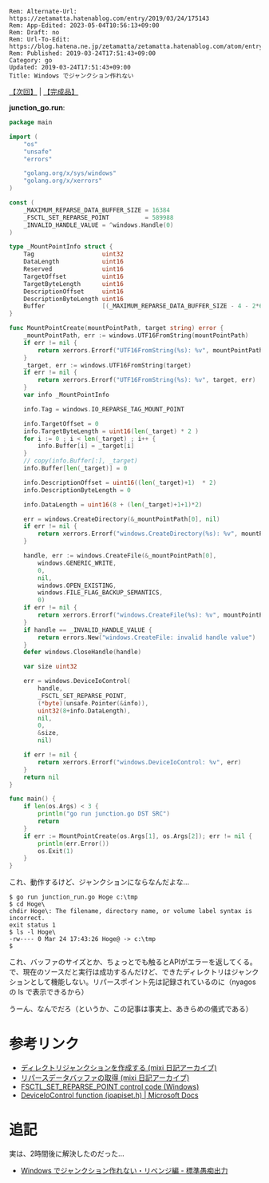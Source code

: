 ```header
Rem: Alternate-Url: https://zetamatta.hatenablog.com/entry/2019/03/24/175143
Rem: App-Edited: 2023-05-04T10:56:13+09:00
Rem: Draft: no
Rem: Url-To-Edit: https://blog.hatena.ne.jp/zetamatta/zetamatta.hatenablog.com/atom/entry/17680117126998871069
Rem: Published: 2019-03-24T17:51:43+09:00
Category: go
Updated: 2019-03-24T17:51:43+09:00
Title: Windows でジャンクション作れない
```
[【次回】](https://zetamatta.hatenablog.com/entry/2019/03/24/201000) | [【完成品】](https://github.com/nyaosorg/go-windows-junction)


<b>junction_go.run</b>:

```go
package main

import (
	"os"
	"unsafe"
	"errors"

	"golang.org/x/sys/windows"
	"golang.org/x/xerrors"
)

const (
	_MAXIMUM_REPARSE_DATA_BUFFER_SIZE = 16384
	_FSCTL_SET_REPARSE_POINT          = 589988
	_INVALID_HANDLE_VALUE = ^windows.Handle(0)
)

type _MountPointInfo struct {
	Tag                   uint32
	DataLength            uint16
	Reserved              uint16
	TargetOffset          uint16
	TargetByteLength      uint16
	DescriptionOffset     uint16
	DescriptionByteLength uint16
	Buffer                [(_MAXIMUM_REPARSE_DATA_BUFFER_SIZE - 4 - 2*6) / 2]uint16
}

func MountPointCreate(mountPointPath, target string) error {
	_mountPointPath, err := windows.UTF16FromString(mountPointPath)
	if err != nil {
		return xerrors.Errorf("UTF16FromString(%s): %v", mountPointPath, err)
	}
	_target, err := windows.UTF16FromString(target)
	if err != nil {
		return xerrors.Errorf("UTF16FromString(%s): %v", target, err)
	}
	var info _MountPointInfo

	info.Tag = windows.IO_REPARSE_TAG_MOUNT_POINT

	info.TargetOffset = 0
	info.TargetByteLength = uint16(len(_target) * 2 )
	for i := 0 ; i < len(_target) ; i++ {
		info.Buffer[i] = _target[i]
	}
	// copy(info.Buffer[:], _target)
	info.Buffer[len(_target)] = 0

	info.DescriptionOffset = uint16((len(_target)+1)  * 2)
	info.DescriptionByteLength = 0

	info.DataLength = uint16(8 + (len(_target)+1+1)*2)

	err = windows.CreateDirectory(&_mountPointPath[0], nil)
	if err != nil {
		return xerrors.Errorf("windows.CreateDirectory(%s): %v", mountPointPath, err)
	}

	handle, err := windows.CreateFile(&_mountPointPath[0],
		windows.GENERIC_WRITE,
		0,
		nil,
		windows.OPEN_EXISTING,
		windows.FILE_FLAG_BACKUP_SEMANTICS,
		0)
	if err != nil {
		return xerrors.Errorf("windows.CreateFile(%s): %v", mountPointPath, err)
	}
	if handle == _INVALID_HANDLE_VALUE {
		return errors.New("windows.CreateFile: invalid handle value")
	}
	defer windows.CloseHandle(handle)

	var size uint32

	err = windows.DeviceIoControl(
		handle,
		_FSCTL_SET_REPARSE_POINT,
		(*byte)(unsafe.Pointer(&info)),
		uint32(8+info.DataLength),
		nil,
		0,
		&size,
		nil)

	if err != nil {
		return xerrors.Errorf("windows.DeviceIoControl: %v", err)
	}
	return nil
}

func main() {
	if len(os.Args) < 3 {
		println("go run junction.go DST SRC")
		return
	}
	if err := MountPointCreate(os.Args[1], os.Args[2]); err != nil {
		println(err.Error())
		os.Exit(1)
	}
}
```

これ、動作するけど、ジャンクションにならなんだよな…

```
$ go run junction_run.go Hoge c:\tmp
$ cd Hoge\
chdir Hoge\: The filename, directory name, or volume label syntax is incorrect.
exit status 1
$ ls -l Hoge\
-rw---- 0 Mar 24 17:43:26 Hoge@ -> c:\tmp
$
```

これ、バッファのサイズとか、ちょっとでも触るとAPIがエラーを返してくる。で、現在のソースだと実行は成功するんだけど、できたディレクトリはジャンクションとして機能しない。リパースポイント先は記録されているのに（nyagos の ls で表示できるから）

うーん、なんでだろ（というか、この記事は事実上、あきらめの儀式である）

参考リンク
========

* [ディレクトリジャンクションを作成する (mixi 日記アーカイブ)](https://loafer.jp/mixi/diary/index.xht?class.xsp%3f2006-11-05-23-56)
* [リパースデータバッファの取得 (mixi 日記アーカイブ)](https://loafer.jp/mixi/diary/class.xsp?2006-10-30-23-48)
* [FSCTL_SET_REPARSE_POINT control code (Windows)](https://msdn.microsoft.com/en-us/library/Aa364595%28v=VS.85%29.aspx?f=255&MSPPError=-2147217396)
* [DeviceIoControl function (ioapiset.h) | Microsoft Docs](https://docs.microsoft.com/ja-jp/windows/desktop/api/ioapiset/nf-ioapiset-deviceiocontrol)


追記
===

実は、2時間後に解決したのだった…

* [Windows でジャンクション作れない・リベンジ編 - 標準愚痴出力](http://zetamatta.hatenablog.com/entry/2019/03/24/201000)
